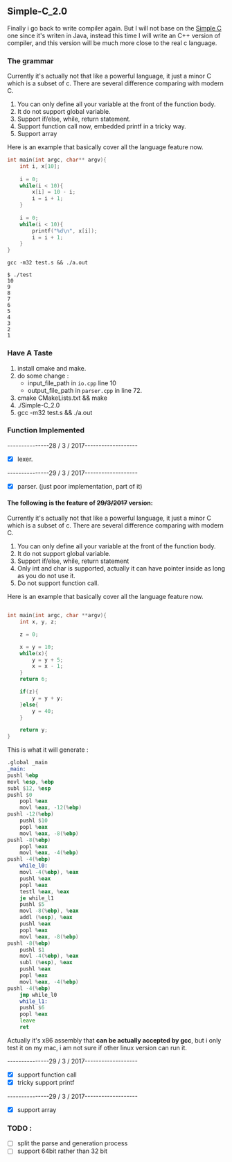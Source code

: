 ## Simple-C_2.0

Finally i go back to write compiler again. But I will not base on the [Simple C](https://github.com/zhang77595103/Simple-C) one since it's writen in Java, instead this time I will write an C++ version of compiler, and this version will be much more close to the real c language. 

### The grammar

Currently it's actually not that like a powerful language, it just a minor C which is a subset of c. There are several difference comparing with modern C. 

1. You can only define all your variable at the front of the function body.
2. It do not support global variable.
3. Support if/else, while, return statement.
4. Support function call now, embedded printf in a tricky way.
5. Support array

Here is an example that basically cover all the language feature now.

```c
int main(int argc, char** argv){
    int i, x[10];              
                              
    i = 0;                   
    while(i < 10){      
        x[i] = 10 - i;   
        i = i + 1;     
    }                   
                             
    i = 0;                    
    while(i < 10){             
        printf("%d\n", x[i]);    
        i = i + 1;              
    }                         
}
```

`gcc -m32 test.s && ./a.out`

```shell
$ ./test     
10          
9          
8      
7     
6    
5   
4     
3    
2   
1
```




### Have A Taste 

1. install cmake and make.
2. do some change :
    + input_file_path in `io.cpp` line 10 
    + output_file_path in `parser.cpp` in line 72.
3. cmake CMakeLists.txt && make
4. ./Simple-C_2.0 
5. gcc -m32 test.s && ./a.out 

### Function Implemented  

---------------28 /  3 / 2017-------------------

- [x] lexer.

---------------29 /  3 / 2017-------------------


- [x]  parser. (just poor implementation, part of it)


#### The following is the feature of ~~29/3/2017~~ version:

Currently it's actually not that like a powerful language, it just a minor C which is a subset of c. There are several difference comparing with modern C. 

1. You can only define all your variable at the front of the function body.
2. It do not support global variable.
3. Support if/else, while, return statement
4. Only int and char is supported, actually it can have pointer inside as long as you do not use it.
5. Do not support function call.

Here is an example that basically cover all the language feature now.


```c

int main(int argc, char **argv){
    int x, y, z;

    z = 0;

    x = y = 10;
    while(x){
        y = y + 5;
        x = x - 1;
    }
    return 6;

    if(z){
        y = y + y;
    }else{
        y = 40;
    }

    return y;
}

```

This is what it will generate :

```asm
.global _main
_main:
pushl %ebp
movl %esp, %ebp
subl $12, %esp
pushl $0
    popl %eax
    movl %eax, -12(%ebp)
pushl -12(%ebp)
    pushl $10
    popl %eax
    movl %eax, -8(%ebp)
pushl -8(%ebp)
    popl %eax
    movl %eax, -4(%ebp)
pushl -4(%ebp)
    while_l0:
    movl -4(%ebp), %eax
    pushl %eax
    popl %eax
    testl %eax, %eax
    je while_l1
    pushl $5
    movl -8(%ebp), %eax
    addl (%esp), %eax
    pushl %eax
    popl %eax
    movl %eax, -8(%ebp)
pushl -8(%ebp)
    pushl $1
    movl -4(%ebp), %eax
    subl (%esp), %eax
    pushl %eax
    popl %eax
    movl %eax, -4(%ebp)
pushl -4(%ebp)
    jmp while_l0
    while_l1:
    pushl $6
    popl %eax
    leave
    ret
```

Actually it's x86 assembly that **can be actually accepted by gcc**, but i only test it on my mac, i am not sure if other linux version can run it. 

---------------29 /  3 / 2017-------------------

- [x] support function call
- [x] tricky support printf  

---------------29 /  3 / 2017-------------------

- [x] support array

### TODO :

- [ ] split the parse and generation process
- [ ] support 64bit rather than 32 bit
